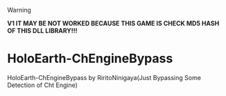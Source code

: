 > [!WARNING]
> **V1 IT MAY BE NOT WORKED BECAUSE THIS GAME IS CHECK MD5 HASH OF THIS DLL LIBRARY!!!**
# HoloEarth-ChEngineBypass
HoloEarth-ChEngineBypass by RiritoNinigaya(Just Bypassing Some Detection of Cht Engine)
